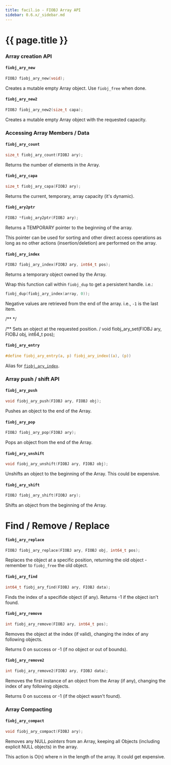 ```yaml
---
title: facil.io - FIOBJ Array API
sidebar: 0.6.x/_sidebar.md
---
```

# {{ page.title }}

### Array creation API

#### `fiobj_ary_new`

```c
FIOBJ fiobj_ary_new(void);
```

Creates a mutable empty Array object. Use `fiobj_free` when done.

#### `fiobj_ary_new2`

```c
FIOBJ fiobj_ary_new2(size_t capa);
```

Creates a mutable empty Array object with the requested capacity.

### Accessing Array Members / Data

#### `fiobj_ary_count`

```c
size_t fiobj_ary_count(FIOBJ ary);
```

Returns the number of elements in the Array.

#### `fiobj_ary_capa`

```c
size_t fiobj_ary_capa(FIOBJ ary);
```

Returns the current, temporary, array capacity (it's dynamic).

#### `fiobj_ary2ptr`

```c
FIOBJ *fiobj_ary2ptr(FIOBJ ary);
```
Returns a TEMPORARY pointer to the beginning of the array.

This pointer can be used for sorting and other direct access operations as long as no other actions (insertion/deletion) are performed on the array.

#### `fiobj_ary_index`

```c
FIOBJ fiobj_ary_index(FIOBJ ary, int64_t pos);
```

Returns a temporary object owned by the Array.

Wrap this function call within `fiobj_dup` to get a persistent handle. i.e.:

```c
fiobj_dup(fiobj_ary_index(array, 0));
```


Negative values are retrieved from the end of the array. i.e., `-1` is the last item.

/**  */

/**
Sets an object at the requested position.
/
void fiobj_ary_set(FIOBJ ary, FIOBJ obj, int64_t pos);

#### `fiobj_ary_entry`

```c
#define fiobj_ary_entry(a, p) fiobj_ary_index((a), (p))

```

Alias for [`fiobj_ary_index`](#fiobj_ary_index).

### Array push / shift API

#### `fiobj_ary_push`

```c
void fiobj_ary_push(FIOBJ ary, FIOBJ obj);
```

Pushes an object to the end of the Array.

#### `fiobj_ary_pop`

```c
FIOBJ fiobj_ary_pop(FIOBJ ary);
```

Pops an object from the end of the Array.

#### `fiobj_ary_unshift`

```c
void fiobj_ary_unshift(FIOBJ ary, FIOBJ obj);
```

Unshifts an object to the beginning of the Array. This could be expensive.

#### `fiobj_ary_shift`

```c
FIOBJ fiobj_ary_shift(FIOBJ ary);
```

Shifts an object from the beginning of the Array.

# Find / Remove / Replace


#### `fiobj_ary_replace`

```c
FIOBJ fiobj_ary_replace(FIOBJ ary, FIOBJ obj, int64_t pos);
```

Replaces the object at a specific position, returning the old object -
remember to `fiobj_free` the old object.

#### `fiobj_ary_find`

```c
int64_t fiobj_ary_find(FIOBJ ary, FIOBJ data);
```

Finds the index of a specifide object (if any). Returns -1 if the object
isn't found.

#### `fiobj_ary_remove`

```c
int fiobj_ary_remove(FIOBJ ary, int64_t pos);
```

Removes the object at the index (if valid), changing the index of any
following objects.

Returns 0 on success or -1 (if no object or out of bounds).

#### `fiobj_ary_remove2`

```c
int fiobj_ary_remove2(FIOBJ ary, FIOBJ data);
```

Removes the first instance of an object from the Array (if any), changing the
index of any following objects.

Returns 0 on success or -1 (if the object wasn't found).

### Array Compacting

#### `fiobj_ary_compact`

```c
void fiobj_ary_compact(FIOBJ ary);
```

Removes any NULL *pointers* from an Array, keeping all Objects (including
explicit NULL objects) in the array.

This action is O(n) where n in the length of the array.
It could get expensive.
